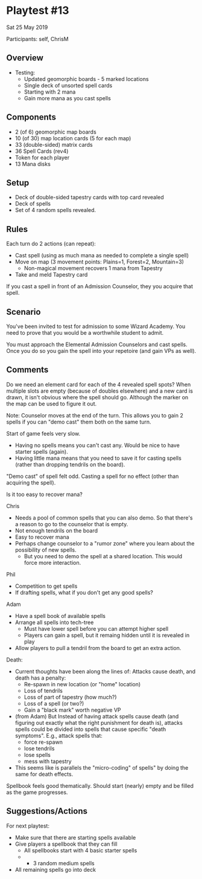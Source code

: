 # Playtest #13

Sat 25 May 2019

Participants: self, ChrisM

## Overview

* Testing:
	* Updated geomorphic boards - 5 marked locations
	* Single deck of unsorted spell cards
	* Starting with 2 mana
	* Gain more mana as you cast spells

## Components

* 2 (of 6) geomorphic map boards
* 10 (of 30) map location cards (5 for each map)
* 33 (double-sided) matrix cards
* 36 Spell Cards (rev4)
* Token for each player
* 13 Mana disks

## Setup

* Deck of double-sided tapestry cards with top card revealed
* Deck of spells
* Set of 4 random spells revealed.

## Rules

Each turn do 2 actions (can repeat):

* Cast spell (using as much mana as needed to complete a single spell)
* Move on map (3 movement points: Plains=1, Forest=2, Mountain=3)
	* Non-magical movement recovers 1 mana from Tapestry
* Take and meld Tapestry card

If you cast a spell in front of an Admission Counselor, they you acquire that spell.

## Scenario

You've been invited to test for admission to some Wizard Academy. You need to prove that you would be a worthwhile student to admit.

You must approach the Elemental Admission Counselors and cast spells. Once you do so you gain the spell into your repetoire (and gain VPs as well).

## Comments

Do we need an element card for each of the 4 revealed spell spots? When multiple slots are empty (because of doubles elsewhere) and a new card is drawn, it isn't obvious where the spell should go. Although the marker on the map can be used to figure it out.

Note: Counselor moves at the end of the turn. This allows you to gain 2 spells if you can "demo cast" them both on the same turn.

Start of game feels very slow.

* Having no spells means you can't cast any. Would be nice to have starter spells (again).
* Having little mana means that you need to save it for casting spells (rather than dropping tendrils on the board).

"Demo cast" of spell felt odd. Casting a spell for no effect (other than acquiring the spell).

Is it too easy to recover mana?

Chris

* Needs a pool of common spells that you can also demo. So that there's a reason to go to the counselor that is empty.
* Not enough tendrils on the board
* Easy to recover mana
* Perhaps change counselor to a "rumor zone" where you learn about the possibility of new spells.
	* But you need to demo the spell at a shared location. This would force more interaction.

Phil

* Competition to get spells
* If drafting spells, what if you don't get any good spells?

Adam

* Have a spell book of available spells
* Arrange all spells into tech-tree
	* Must have lower spell before you can attempt higher spell
	* Players can gain a spell, but it remaing hidden until it is revealed in play
* Allow players to pull a tendril from the board to get an extra action.

Death:

* Current thoughts have been along the lines of: Attacks cause death, and death has a penalty:
	* Re-spawn in new location (or "home" location)
	* Loss of tendrils
	* Loss of part of tapestry (how much?)
	* Loss of a spell (or two?)
	* Gain a "black mark" worth negative VP
* (from Adam) But Instead of having attack spells cause death (and figuring out exactly what the right punishment for death is), attacks spells could be divided into spells that cause specific "death symptoms". E.g., attack spells that:
	* force re-spawn
	* lose tendrils
	* lose spells
	* mess with tapestry
* This seems like is parallels the "micro-coding" of spells" by doing the same for death effects.

Spellbook feels good thematically. Should start (nearly) empty and be filled as the game progresses.

## Suggestions/Actions

For next playtest:

* Make sure that there are starting spells available
* Give players a spellbook that they can fill
	* All spellbooks start with 4 basic starter spells
	* + 3 random medium spells
* All remaining spells go into deck
